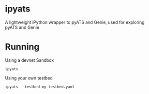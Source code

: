 # ipyats

A lightweight iPython wrapper to pyATS and Genie, used for exploring pyATS and Genie


# Running

Using a devnet Sandbox

```
ipyats
```

Using your own testbed

```
ipyats --testbed my-testbed.yaml
```
